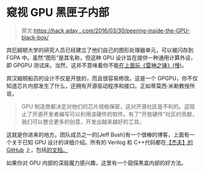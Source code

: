 # 窥视 GPU 黑匣子内部

> 原文:[https://hack aday . com/2016/03/30/peering-inside-the-GPU-black-box/](https://hackaday.com/2016/03/30/peering-inside-the-gpu-black-box/)

宾厄姆顿大学的研究人员已经建立了他们自己的图形处理器单元，可以被闪存到 FGPA 中。虽然“图形”是其名称，但这种 GPU 设计旨在提供一种通用计算外设，即 GPGPU 测试床。当然，这并不意味着你不能[在上面玩《雷神之锤》(慢)](http://latchup.blogspot.com/2015/06/not-so-fast.html)。

宾汉姆顿船员的设计不仅是开放的，而且很容易修改。这是一个 GPGPU，你不仅知道芯片内部发生了什么，还拥有开源驱动程序和接口。正如蒂莫西·米勒教授所说，

> GPU 制造商都决定对他们的芯片规格保密，这对开源社区是不利的。这阻止了开源开发者编写可以利用该硬件的软件。有了“开放硬件”社区的贡献，我们可以整合更多的创意，开发出越来越好的工具。

这就是你进来的地方。团队成员之一的[Jeff Bush]有一个很棒的博客，上面有一个关于已知 GPU 设计的详细介绍。所有的 Verilog 和 C++代码都在[【杰夫】的 GitHub](https://github.com/jbush001/NyuziProcessor) 上，包括[的文档。](https://github.com/jbush001/NyuziProcessor/wiki)

如果你对 GPU 内部的深层魔力感兴趣，这里有一个窥探黑盒内部的好方法。